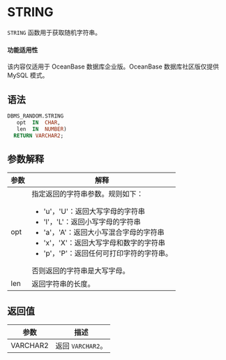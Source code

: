 STRING 
===========================

`STRING` 函数用于获取随机字符串。

  <main id="notice" >
    <h4>功能适用性</h4>
    <p>该内容仅适用于 OceanBase 数据库企业版。OceanBase 数据库社区版仅提供 MySQL 模式。</p>
  </main>

语法 
-----------

```sql
DBMS_RANDOM.STRING
   opt  IN  CHAR,
   len  IN  NUMBER)
  RETURN VARCHAR2;
```



参数解释 
-------------



| **参数** |          **解释**        |
|--------|-------------------------------------|
| opt    | 指定返回的字符串参数。规则如下： <ul><li> 'u'，'U'：返回大写字母的字符串   </li><li> 'l'，'L'：返回小写字母的字符串   </li><li> 'a'，'A'：返回大小写混合字母的字符串   </li><li> 'x'，'X'：返回大写字母和数字的字符串   </li><li> 'p'，'P'：返回任何可打印字符的字符串。</li></ul>    否则返回的字符串是大写字母。 |
| len    | 返回字符串的长度。      |



返回值 
------------


|  **参数**  |   **描述**    |
|----------|-------------|
| VARCHAR2 | 返回 `VARCHAR2`。 |



